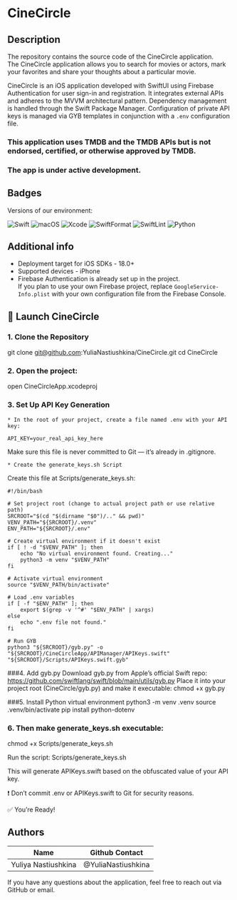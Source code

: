 # CineCircle

## Description

The repository contains the source code of the CineCircle application.  
The CineCircle application allows you to search for movies or actors, mark your favorites and share your thoughts about a particular movie.

CineCircle is an iOS application developed with SwiftUI using Firebase Authentication for user sign-in and registration. It integrates external APIs and adheres to the MVVM architectural pattern. Dependency management is handled through the Swift Package Manager. Configuration of private API keys is managed via GYB templates in conjunction with a `.env` configuration file.

### This application uses TMDB and the TMDB APIs but is not endorsed, certified, or otherwise approved by TMDB.

### The app is under active development.

## Badges

Versions of our environment:

![Swift](https://img.shields.io/badge/Swift-6.1-blueviolet) ![macOS](https://img.shields.io/badge/macOS-15.4+-green) ![Xcode](https://img.shields.io/badge/Xcode-16.3-blue) ![SwiftFormat](https://img.shields.io/badge/SwiftFormat-0.54.2-yellow) ![SwiftLint](https://img.shields.io/badge/SwiftLint-0.55.1-orange)
    ![Python](https://img.shields.io/badge/Python-3.10+-pink)

## Additional info

* Deployment target for iOS SDKs - 18.0+
* Supported devices - iPhone
*  Firebase Authentication is already set up in the project.  
If you plan to use your own Firebase project, replace `GoogleService-Info.plist` with your own configuration file from the Firebase Console.

## 🚀 Launch CineCircle
### 1. Clone the Repository
git clone git@github.com:YuliaNastiushkina/CineCircle.git
cd CineCircle

### 2. Open the project: 
open CineCircleApp.xcodeproj

### 3. Set Up API Key Generation
    * In the root of your project, create a file named .env with your API key:
```
API_KEY=your_real_api_key_here
```
Make sure this file is never committed to Git — it’s already in .gitignore.

    * Create the generate_keys.sh Script
Create this file at Scripts/generate_keys.sh:

```
#!/bin/bash

# Set project root (change to actual project path or use relative path)
SRCROOT="$(cd "$(dirname "$0")/.." && pwd)"
VENV_PATH="${SRCROOT}/.venv"
ENV_PATH="${SRCROOT}/.env"

# Create virtual environment if it doesn't exist
if [ ! -d "$VENV_PATH" ]; then
    echo "No virtual environment found. Creating..."
    python3 -m venv "$VENV_PATH"
fi

# Activate virtual environment
source "$VENV_PATH/bin/activate"

# Load .env variables
if [ -f "$ENV_PATH" ]; then
    export $(grep -v '^#' "$ENV_PATH" | xargs)
else
    echo ".env file not found."
fi

# Run GYB
python3 "${SRCROOT}/gyb.py" -o "${SRCROOT}/CineCircleApp/APIManager/APIKeys.swift" "${SRCROOT}/Scripts/APIKeys.swift.gyb"
```

###4. Add gyb.py
Download gyb.py from Apple’s official Swift repo:
https://github.com/swiftlang/swift/blob/main/utils/gyb.py
Place it into your project root (CineCircle/gyb.py) and make it executable:
chmod +x gyb.py


###5. Install Python virtual environment
python3 -m venv .venv
source .venv/bin/activate
pip install python-dotenv

### 6. Then make generate_keys.sh executable:
chmod +x Scripts/generate_keys.sh

Run the script:
Scripts/generate_keys.sh

This will generate APIKeys.swift based on the obfuscated value of your API key.

❗ Don’t commit .env or APIKeys.swift to Git for security reasons.

✅ You’re Ready!


## Authors

| Name | Github Contact |
|---------------------|--------------------|
| Yuliya Nastiushkina | @YuliaNastiushkina |

If you have any questions about the application, feel free to reach out via GitHub or email.
